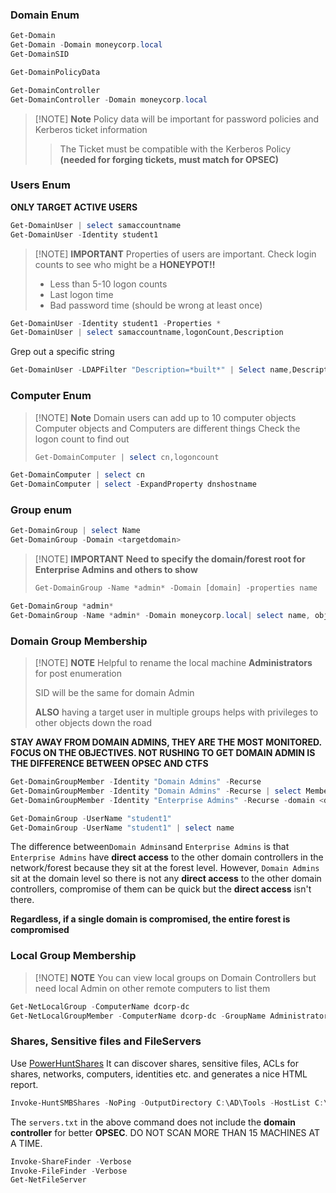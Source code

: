 ### Domain Enum
```powershell
Get-Domain
Get-Domain -Domain moneycorp.local
Get-DomainSID
```

```powershell
Get-DomainPolicyData
```

```powershell
Get-DomainController
Get-DomainController -Domain moneycorp.local
```

> [!NOTE] **Note**
> Policy data will be important for password policies and Kerberos ticket information
> > The Ticket must be compatible with the Kerberos Policy 
> **(needed for forging tickets, must match for OPSEC)**

### Users Enum
**ONLY TARGET ACTIVE USERS**

```powershell
Get-DomainUser | select samaccountname
Get-DomainUser -Identity student1
```

> [!NOTE] **IMPORTANT**
> Properties of users are important. Check login counts to see who might be a **HONEYPOT!!**
> 
> 	- Less than 5-10 logon counts
> 	- Last logon time
> 	- Bad password time (should be wrong at least once)

```powershell
Get-DomainUser -Identity student1 -Properties *
Get-DomainUser | select samaccountname,logonCount,Description
```

Grep out a specific string
```powershell
Get-DomainUser -LDAPFilter "Description=*built*" | Select name,Description
```

### Computer Enum
> [!NOTE] **Note**
> Domain users can add up to 10 computer objects
> Computer objects and Computers are different things
> Check the logon count to find out
> ```powershell
> Get-DomainComputer | select cn,logoncount
> ```

```powershell
Get-DomainComputer | select cn
Get-DomainComputer | select -ExpandProperty dnshostname
```

### Group enum
```powershell
Get-DomainGroup | select Name
Get-DomainGroup -Domain <targetdomain>
```

> [!NOTE] **IMPORTANT**
> **Need to specify the domain/forest root for Enterprise Admins and others to show**
> ```powershell
> Get-DomainGroup -Name *admin* -Domain [domain] -properties name
> ```

```powershell
Get-DomainGroup *admin*
Get-DomainGroup -Name *admin* -Domain moneycorp.local| select name, objectsid, description
```

### Domain Group Membership

> [!NOTE] **NOTE**
> Helpful to rename the local machine **Administrators** for post enumeration
> 
> SID will be the same for domain Admin
> 
> **ALSO** having a target user in multiple groups helps with privileges to other objects down the road

**STAY AWAY FROM DOMAIN ADMINS, THEY ARE THE MOST MONITORED. FOCUS ON THE OBJECTIVES. NOT RUSHING TO GET DOMAIN ADMIN IS THE DIFFERENCE BETWEEN OPSEC AND CTFS**

```powershell
Get-DomainGroupMember -Identity "Domain Admins" -Recurse
Get-DomainGroupMember -Identity "Domain Admins" -Recurse | select MemberName
Get-DomainGroupMember -Identity "Enterprise Admins" -Recurse -domain <domain>
```

```powershell
Get-DomainGroup -UserName "student1"
Get-DomainGroup -UserName "student1" | select name
```

The difference between` Domain Admins `and `Enterprise Admins` is that `Enterprise Admins` have **direct access** to the other domain controllers in the network/forest because they sit at the forest level. However, `Domain Admins` sit at the domain level so there is not any **direct access** to the other domain controllers, compromise of them can be quick but the **direct access** isn't there.

**Regardless, if a single domain is compromised, the entire forest is compromised**
### Local Group Membership
> [!NOTE] **NOTE**
> You can view local groups on Domain Controllers but need local Admin on other remote computers to list them

```powershell
Get-NetLocalGroup -ComputerName dcorp-dc
Get-NetLocalGroupMember -ComputerName dcorp-dc -GroupName Administrators
```

### Shares, Sensitive files and FileServers
Use [PowerHuntShares](https://github.com/NetSPI/PowerHuntShares) It can discover shares, sensitive files, ACLs for shares, networks,
computers, identities etc. and generates a nice HTML report.

```powershell
Invoke-HuntSMBShares -NoPing -OutputDirectory C:\AD\Tools -HostList C:\AD\Tools\servers.txt
```

The `servers.txt` in the above command does not include the **domain controller** for better **OPSEC**. DO NOT SCAN MORE THAN 15 MACHINES AT A TIME.

```powershell
Invoke-ShareFinder -Verbose
Invoke-FileFinder -Verbose
Get-NetFileServer
```

